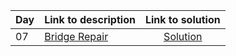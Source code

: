 | Day | Link to description | Link to solution
|:---|:---|:---:|
| 07 | [Bridge Repair](https://adventofcode.com/2024/day/7) | [Solution](https://github.com/versenyi98/advent-of-code-solutions/tree/main/solutions/2024/Day%2007%20-%20Bridge%20Repair)|
